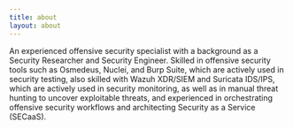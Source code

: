 ```yaml
---
title: about
layout: about
---
```


An experienced offensive security specialist with a background as a Security Researcher and Security Engineer. Skilled in offensive security tools such as Osmedeus, Nuclei, and Burp Suite, which are actively used in security testing, also skilled with Wazuh XDR/SIEM and Suricata IDS/IPS, which are actively used in security monitoring, as well as in manual threat hunting to uncover exploitable threats, and experienced in orchestrating offensive security workflows and architecting Security as a Service (SECaaS).
